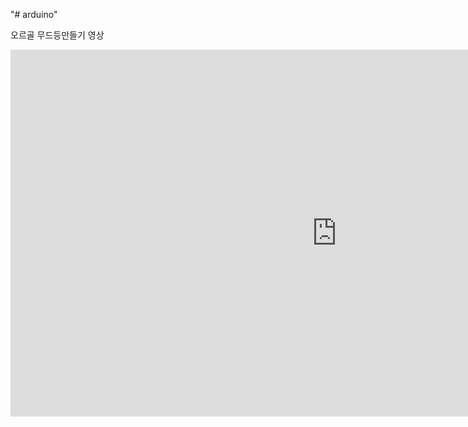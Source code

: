"# arduino" 

오르골 무드등만들기 영상 

<iframe width="1044" height="587" src="https://www.youtube.com/embed/lGiotexRCYg" frameborder="0" allow="accelerometer; autoplay; clipboard-write; encrypted-media; gyroscope; picture-in-picture" allowfullscreen></iframe>
